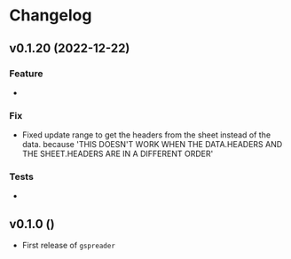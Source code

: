 # Changelog

<!--next-version-placeholder-->

## v0.1.20 (2022-12-22)

### Feature

- 

### Fix

- Fixed update range to get the headers from the sheet instead of the data. because 'THIS DOESN'T WORK WHEN THE DATA.HEADERS AND THE SHEET.HEADERS ARE IN A DIFFERENT ORDER' 

### Tests

- 

## v0.1.0 ()

- First release of `gspreader`